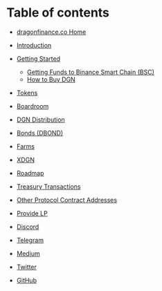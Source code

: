 # Table of contents

* [dragonfinance.co Home](https://dragonfinance.co)


* [Introduction](README.md)
* [Getting Started](welcome-start-here/faq-getting-started/README.md)
  * [Getting Funds to Binance Smart Chain (BSC)](welcome-start-here/faq-getting-started/getting-funds-to-binance-smart-chain-bsc.md)
  * [How to Buy DGN](welcome-start-here/faq-getting-started/how-to-buy-dragon.md)
<!-- * [Strategies](welcome-start-here/strategies.md)
* [Autocompounding Vaults](welcome-start-here/autocompounding-vaults.md) -->


* [Tokens](protocol/tokens.md)
* [Boardroom](protocol/boardroom.md)
* [DGN Distribution](protocol/dragon-distribution.md)
* [Bonds (DBOND)](protocol/bonds-mechanism.md)
* [Farms](protocol/farms.md)
* [XDGN](protocol/xbomb-bomb-staking.md)
* [Roadmap](protocol/roadmap.md)
* [Treasury Transactions](protocol/treasury-transactions.md)
* [Other Protocol Contract Addresses](protocol/other-protocol-contract-addresses.md)


* [Provide LP](helpful-guides/provide-lp.md)

* [Discord](https://discord.gg/8qHSHMdR)
* [Telegram](https://t.me/dragonfinance0)
* [Medium](https://medium.com/@dragonfinance0)
* [Twitter](https://twitter.com/dragonfinance0)
* [GitHub](https://github.com/DGNfinance)
<!-- * [StaySafu Audit](https://www.staysafu.org/audit/bombmoney) -->
